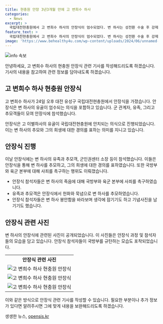 ```yaml
---
title: 현충원 안장 3년3개월 만에 고 변희수 하사
categories:
  - News
excerpt: >
  국립대전현충원에서 고 변희수 하사의 안장식이 엄수되었다. 변 하사는 성전환 수술 후 강제 전역됐으며, 숨은지 3년 3개월 만에 안장됐다. 육군본부 인근에서 추모객들은 변 하사를 추모하며 국방부와 육군본부에 사죄를 촉구했다. 유가족과 추모객은 헌화와 묵념으로 변 하사를 추모했고, 눈물을 훔치며 변 하사를 추모하는 장면도 있었다. 변 하사의 안장함을 바라보며 생각에 잠기기도 하고 기념사진을 남기기도 했다.
feature_text: >
  국립대전현충원에서 고 변희수 하사의 안장식이 엄수되었다. 변 하사는 성전환 수술 후 강제 전역됐으며, 숨은지 3년 3개월 만에 안장됐다. 육군본부 인근에서 추모객들은 변 하사를 추모하며 국방부와 육군본부에 사죄를 촉구했다. 유가족과 추모객은 헌화와 묵념으로 변 하사를 추모했고, 눈물을 훔치며 변 하사를 추모하는 장면도 있었다. 변 하사의 안장함을 바라보며 생각에 잠기기도 하고 기념사진을 남기기도 했다.
image: 'https://www.behealthy4u.com/wp-content/uploads/2024/06/unnamed-file.png'
---
```


<p><img src="https://www.behealthy4u.com/wp-content/uploads/2024/06/unnamed-file.png" alt="info 속보" /></p>

<p>안녕하세요, 고 변희수 하사의 현충원 안장식 관련 기사를 작성해드리도록 하겠습니다. 기사의 내용을 참고하여 관련 정보를 담아내도록 하겠습니다. </p>

<h2 data-ke-size="size26">고 변희수 하사 현충원 안장식</h2>

<p>고 변희수 하사가 24일 오후 대전 유성구 국립대전현충원에서 안장식을 가졌습니다. 안장식은 변 하사의 유골이 엄수되는 의식을 포함하고 있습니다. 군 관계자, 유족, 그리고 추모객들이 모여 안장식에 참석했습니다.</p>

<p data-ke-size="size16">안장식은 고 이별하사의 유골이 국립대전현충원에 안치되는 의식으로 진행되었습니다. 이는 변 하사의 추모와 그의 희생에 대한 경의를 표하는 의미를 지니고 있습니다.</p>

<h2 data-ke-size="size26">안장식 진행</h2>

<p>이날 안장식에는 변 하사의 유족과 추모객, 군인권센터 소장 등이 참석했습니다. 이들은 안장식을 통해 변 하사를 추모하고, 그의 희생에 대한 경의를 표하였습니다. 또한 국방부와 육군 본부에 대해 사죄를 촉구하는 행위도 이뤄졌습니다.</p>

<ul>
  <li>안장식 참석자들은 변 하사의 죽음에 대해 국방부와 육군 본부에 사죄를 촉구하였습니다.</li>
  <li>유족과 추모객은 안장식에서 헌화와 묵념으로 변 하사를 추모하였습니다.</li>
  <li>안장식 참석자들은 변 하사 봉안함을 바라보며 생각에 잠기기도 하고 기념사진을 남기기도 했습니다.</li>
</ul>

<h2 data-ke-size="size26">안장식 관련 사진</h2>

<p>변 하사의 안장식에 관련된 사진이 공개되었습니다. 이 사진들은 안장식 과정 및 참석자들의 모습을 담고 있습니다. 안장식 참석자들이 국방부를 규탄하는 모습도 포착되었습니다.</p>

<table>
  <tr>
    <td style="text-align: center; height: 17px;"><b>안장식 관련 사진</b></td>
  </tr>
  <tr>
    <td><img src="이미지링크1" alt="고 변희수 하사 현충원 안장식"></td>
  </tr>
  <tr>
    <td><img src="이미지링크2" alt="고 변희수 하사 현충원 안장식"></td>
  </tr>
  <tr>
    <td><img src="이미지링크3" alt="고 변희수 하사 현충원 안장식"></td>
  </tr>
</table>

<p>이와 같은 방식으로 안장식 관련 기사를 작성할 수 있습니다. 필요한 부분이나 추가 정보가 있다면 알려주시면 그에 맞게 내용을 보완해드리도록 하겠습니다.</p>
생생한 뉴스, <a href="https://opensis.kr" rel="dofollow">opensis.kr</a>


